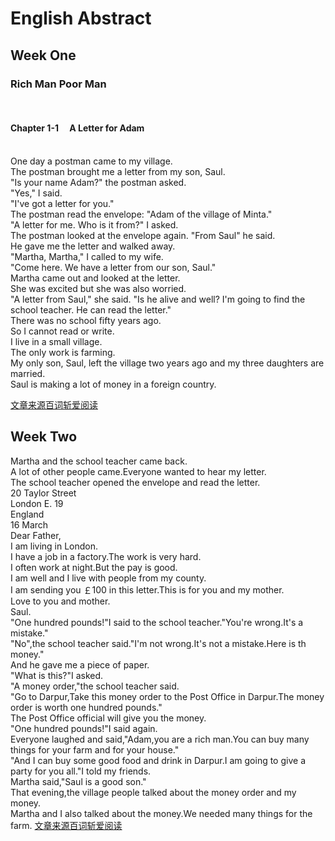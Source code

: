 English Abstract
================
Week One
--------
<h3>Rich Man Poor Man</h3><br>
<h4>Chapter 1-1  &emsp;A Letter for Adam</h4><br>
    One day a postman came to my village.<br>
    The postman brought me a letter from my son, Saul.<br>
    "Is your name Adam?" the postman asked.<br>
    "Yes," I said.<br>
    "I've got a letter for you."<br>
    The postman read the envelope: "Adam of the village of Minta."<br>
    "A letter for me. Who is it from?" I asked.<br>
    The postman looked at the envelope again. "From Saul" he said.<br>
    He gave me the letter and walked away.<br>
    "Martha, Martha," I called to my wife.<br>
    "Come here. We have a letter from our son, Saul."<br>
    Martha came out and looked at the letter.<br>
    She was excited but she was also worried.<br>
    "A letter from Saul," she said. "Is he alive and well? I'm going to find the school teacher. He can read the letter."<br>
    There was no school fifty years ago.<br>
    So I cannot read or write.<br>
    I live in a small village.<br>
    The only work is farming.<br>
    My only son, Saul, left the village two years ago and my three daughters are married.<br>
    Saul is making a lot of money in a foreign country.<br>

[文章来源百词斩爱阅读](https://ireading.baicizhan.com/react_reading/reading/article/506?buid=2034348961)

Week Two
--------
   Martha and the school teacher came back.<br>
   A lot of other people came.Everyone wanted to hear my letter.<br>
   The school teacher opened the envelope and read the letter.<br>
   20 Taylor Street<br>
   London E. 19<br>
   England<br>
   16 March<br>
   Dear Father,<br>
   I am living in London.<br>
   I have a job in a factory.The work is very hard.<br>
   I often work at night.But the pay is good.<br>
   I am well and I live with people from my county.<br>
   I am sending you ￡100 in this letter.This is for you and my mother.<br>
   Love to you and mother.<br>
   Saul.<br>
   "One hundred pounds!"I said to the school teacher."You're wrong.It's a mistake."<br>
   "No",the school teacher said."I'm not wrong.It's not a mistake.Here is th money."<br>
   And he gave me a piece of paper.<br>
   "What is this?"I asked.<br>
   "A money order,"the school teacher said.<br>
   "Go to Darpur,Take this money order to the Post Office in Darpur.The money order is worth one hundred pounds."<br>
   The Post Office official will give you the money.<br>
   "One hundred pounds!"I said again.<br>
   Everyone laughed and said,"Adam,you are a rich man.You can buy many things for your farm and for your house."<br>
   "And I can buy some good food and drink in Darpur.I am going to give a party for you all."I told my friends.<br>
   Martha said,"Saul is a good son."<br>
   That evening,the village people talked about the money order and my money.<br>
   Martha and I also talked about the money.We needed many things for the farm.
   [文章来源百词斩爱阅读](https://ireading.baicizhan.com/react_reading/reading/article/507?buid=2034348961)